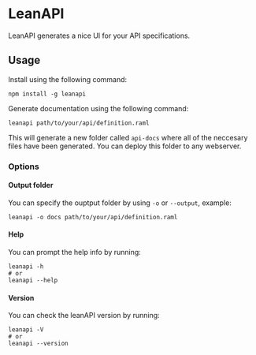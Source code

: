 # LeanAPI

LeanAPI generates a nice UI for your API specifications.

## Usage

Install using the following command: 
```
npm install -g leanapi
```

Generate documentation using the following command:
```
leanapi path/to/your/api/definition.raml
```

This will generate a new folder called `api-docs` where all of the neccesary files have been generated. You can deploy this folder to any webserver.

### Options

#### Output folder
You can specify the ouptput folder by using `-o` or `--output`, example:
```
leanapi -o docs path/to/your/api/definition.raml
```

#### Help
You can prompt the help info by running:
```
leanapi -h
# or
leanapi --help
```

#### Version
You can check the leanAPI version by running:
```
leanapi -V
# or
leanapi --version
```